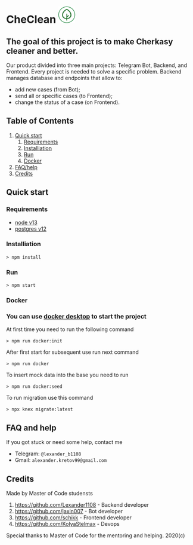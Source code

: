 # CheClean ![](docs/CheClean-logo.png)

## The goal of this project is to make Cherkasy cleaner and better.

Our product divided into three main projects: Telegram Bot, Backend, and Frontend. Every project is needed to solve a specific problem. Backend manages database and endpoints that allow to:
* add new cases (from Bot);
* send all or specific cases (to Frontend);
* change the status of a case (on Frontend).

## Table of Contents
1. [Quick start](#qick-start)
    1. [Requirements](#requirements)
    2. [Installiation](#installiation)
    3. [Run](#run)
    4. [Docker](#docker)
2. [FAQ/help](#faq-and-help)
3. [Credits](#credits)

## Quick start

### Requirements
* [node v13](https://nodejs.org/dist/v13.12.0/)
* [postgres v12](https://www.enterprisedb.com/downloads/postgres-postgresql-downloads)

### Installiation
``` shell
> npm install
```

### Run
``` shell
> npm start
```

### Docker
### You can use [docker desktop](https://www.docker.com/products/docker-desktop) to start the project

At first time you need to run the following command
``` shell
> npm run docker:init
```

After first start for subsequent use run next command
``` shell
> npm run docker
```

To insert mock data into the base you need to run
``` shell
> npm run docker:seed
```

To run migration use this command
``` shell
> npx knex migrate:latest
```

## FAQ and help
If you got stuck or need some help, contact me
* Telegram: `@lexander_b1108`
* Gmail: `alexander.kretov99@gmail.com`

## Credits
Made by Master of Code studensts

1. https://github.com/Lexander1108 - Backend developer
2. https://github.com/jaxin007 - Bot developer
3. https://github.com/schikk - Frontend developer
4. https://github.com/KolyaStelmax - Devops 

Special thanks to Master of Code for the mentoring and helping. 2020(c)
